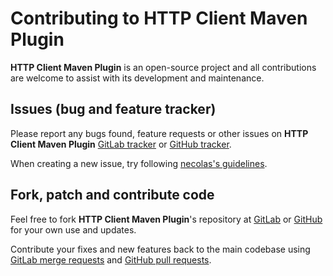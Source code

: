 # Contributing to HTTP Client Maven Plugin

**HTTP Client Maven Plugin** is an open-source project and all contributions are welcome
to assist with its development and maintenance.

## Issues (bug and feature tracker)

Please report any bugs found, feature requests or other issues on
**HTTP Client Maven Plugin** [GitLab tracker][gitlab-issues]
or [GitHub tracker][github-issues].

When creating a new issue, try following [necolas's guidelines][issue-guidelines].

## Fork, patch and contribute code

Feel free to fork **HTTP Client Maven Plugin**'s repository at [GitLab][bot-gitlab]
or [GitHub][bot-github] for your own use and updates.

Contribute your fixes and new features back to the main codebase using
[GitLab merge requests][gitlab-merge-requests]
and [GitHub pull requests][github-pull-requests].

[gitlab-issues]: https://gitlab.com/bot-by/ijhttp-maven-plugin/-/issues
[github-issues]: https://github.com/bot-by/ijhttp-maven-plugin/issues
[issue-guidelines]: http://github.com/necolas/issue-guidelines/#readme
[bot-gitlab]: https://gitlab.com/bot-by/ijhttp-maven-plugin/
[bot-github]: https://github.com/bot-by/ijhttp-maven-plugin/
[gitlab-merge-requests]: https://docs.gitlab.com/ee/user/project/merge_requests/creating_merge_requests.html
[github-pull-requests]: https://docs.github.com/en/pull-requests/collaborating-with-pull-requests/proposing-changes-to-your-work-with-pull-requests/creating-a-pull-request
